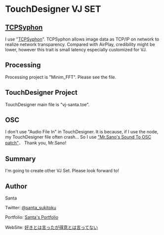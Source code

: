 # TouchDesigner VJ SET

## [TCPSyphon](http://techlife.sg/TCPSyphon/)
I use "[TCPSyphon](http://techlife.sg/TCPSyphon/)".
TCPSyphon allows image data as TCP/IP on network to realize network transparency. Compared with AirPlay, credibility might be lower, however this trait is small latency especially customized for VJ.

## Processing
Processing project is "Minim_FFT".
Please see the file.

## TouchDesigner Project
TouchDesigner main file is "vj-santa.toe".

## OSC
I don't use "Audio File In" in TouchDesigner.
It is because, if I use the node, my TouchDesigner file often crash...
So I use ["Mr.Sano's Sound To OSC patch"](https://github.com/sanokazuya0306/soundtoosc)．
Thank you, Mr.Sano!

## Summary
I'm going to create other VJ Set.
Please look forward to!

## Author
Santa

Twitter: [@santa_sukitoku](https://twitter.com/santa_sukitoku)

Portfolio: [Santa's Portfolio](https://sukitokuportfolio.wordpress.com/portfolio/)

WebSite: [好きとは言ったが得意とは言ってない](https://santasukitoku.wordpress.com/)
